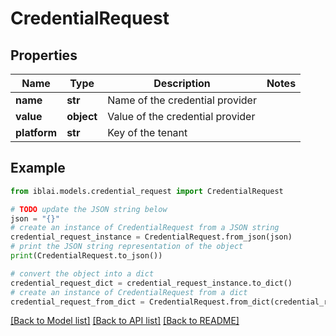 # CredentialRequest


## Properties

Name | Type | Description | Notes
------------ | ------------- | ------------- | -------------
**name** | **str** | Name of the credential provider | 
**value** | **object** | Value of the credential provider | 
**platform** | **str** | Key of the tenant | 

## Example

```python
from iblai.models.credential_request import CredentialRequest

# TODO update the JSON string below
json = "{}"
# create an instance of CredentialRequest from a JSON string
credential_request_instance = CredentialRequest.from_json(json)
# print the JSON string representation of the object
print(CredentialRequest.to_json())

# convert the object into a dict
credential_request_dict = credential_request_instance.to_dict()
# create an instance of CredentialRequest from a dict
credential_request_from_dict = CredentialRequest.from_dict(credential_request_dict)
```
[[Back to Model list]](../README.md#documentation-for-models) [[Back to API list]](../README.md#documentation-for-api-endpoints) [[Back to README]](../README.md)


